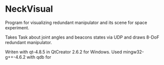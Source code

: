 # NeckVisual
Program for visualizing redundant manipulator and its scene for space experiment.

Takes Task about joint angles and beacons states via UDP and draws 8-DoF redundant manipulator.

Writen with qt-4.8.5 in QtCreator 2.6.2 for Windows.
Used mingw32-g++-4.6.2 with qdb for 